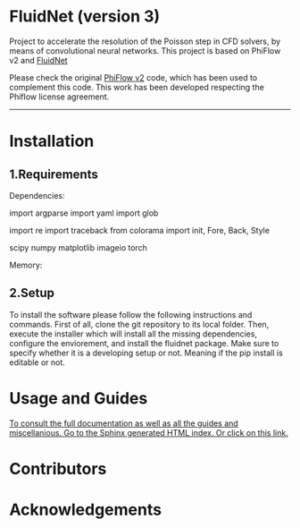 # FluidNet (version 3)
Project to accelerate the resolution of the Poisson step in CFD solvers, by means of convolutional neural networks.
This project is based on PhiFlow v2 and [FluidNet](https://github.com/google/FluidNet) 

Please check the original [PhiFlow v2](https://github.com/tum-pbs/PhiFlow) code, which has been used to complement this code. This work has been developed respecting the Phiflow license agreement.


---

# Installation

## 1.Requirements

Dependencies:

import argparse
import yaml
import glob

import re
import traceback
from colorama import init, Fore, Back, Style


scipy
numpy
matplotlib
imageio
torch

Memory:



## 2.Setup
To install the software please follow the following instructions and commands. First of all, clone the git repository to its local folder. Then, execute the installer which will install all the missing dependencies, configure the enviorement, and install the fluidnet package. Make sure to specify whether it is a developing setup or not. Meaning if the pip install is editable or not. 


# Usage and Guides
[To consult the full documentation as well as all the guides and miscellanious. Go to the Sphinx generated HTML index. Or click on this link.](doc/build/html/index.html)


# Contributors

# Acknowledgements

